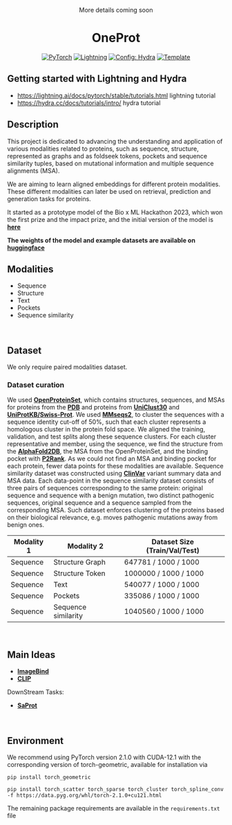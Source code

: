 

<div align="center">

More details coming soon

# OneProt

<a href="https://pytorch.org/get-started/locally/"><img alt="PyTorch" src="https://img.shields.io/badge/PyTorch-ee4c2c?logo=pytorch&logoColor=white"></a>
<a href="https://pytorchlightning.ai/"><img alt="Lightning" src="https://img.shields.io/badge/-Lightning-792ee5?logo=pytorchlightning&logoColor=white"></a>
<a href="https://hydra.cc/"><img alt="Config: Hydra" src="https://img.shields.io/badge/Config-Hydra-89b8cd"></a>
<a href="https://github.com/ashleve/lightning-hydra-template"><img alt="Template" src="https://img.shields.io/badge/-Lightning--Hydra--Template-017F2F?style=flat&logo=github&labelColor=gray"></a><br>


</div>

## Getting started with Lightning and Hydra
- https://lightning.ai/docs/pytorch/stable/tutorials.html lightning tutorial
- https://hydra.cc/docs/tutorials/intro/ hydra tutorial

## Description

This project is dedicated to advancing the understanding and application of various modalities related to proteins, such as sequence, structure, represented as graphs and as foldseek tokens, pockets and sequence similarity tuples, based on mutational information and multiple sequence alignments (MSA). 

We are aiming to learn aligned embeddings for different protein modalities. These different modalities can later be used on retrieval, prediction and generation tasks for proteins. 

It started as a prototype model of the Bio x ML Hackathon 2023, which won the first prize and the impact prize, and the initial version of the model is [**here**](https://github.com/svm-ai/svm-hackathon)

**The weights of the model and example datasets are available on** [**huggingface**](https://huggingface.co/sealinka/oneprot)

## Modalities 

- Sequence
- Structure
- Text
- Pockets
- Sequence similarity

<br>

## Dataset 
We only require paired modalities dataset. 
### Dataset curation

We used [**OpenProteinSet**](https://registry.opendata.aws/openfold/), which contains structures, sequences, and MSAs for proteins from the [**PDB**](https://www.rcsb.org) and proteins from [**UniClust30**](https://uniclust.mmseqs.com) and [**UniProtKB/Swiss-Prot**](https://www.expasy.org/resources/uniprotkb-swiss-prot). We used [**MMseqs2**](https://github.com/soedinglab/MMseqs2), to cluster the sequences with a sequence identity cut-off of 50\%, such that each cluster represents a homologous cluster in the protein fold space. We aligned the training, validation, and test splits along these sequence clusters. For each cluster representative and member, using the sequence, we find the structure from the [**AlphaFold2DB**](https://alphafold.ebi.ac.uk), the MSA from the OpenProteinSet, and the binding pocket with [**P2Rank**](https://github.com/rdk/p2rank). As we could not find an MSA and binding pocket for each protein, fewer data points for these modalities are available. Sequence similarity dataset was constructed using [**ClinVar**]( https://www.clinicalgenome.org/data-sharing/clinvar/) variant summary data and MSA data. Each data-point in the sequence similarity dataset consists of three pairs of sequences corresponding to the same protein: original sequence and sequence with a benign mutation, two distinct pathogenic sequences, original sequence and a sequence sampled from the corresponding MSA. Such dataset enforces clustering of the proteins based on their biological relevance, e.g. moves pathogenic mutations away from benign ones.

| Modality 1 | Modality 2 | Dataset Size (Train/Val/Test) |
|----------|----------|----------|
| Sequence | Structure Graph | 647781 / 1000 / 1000 |
| Sequence | Structure Token | 1000000 / 1000 / 1000 |
| Sequence | Text | 540077 / 1000 / 1000 |
| Sequence | Pockets | 335086 / 1000 / 1000|
| Sequence | Sequence similarity| 1040560 / 1000 / 1000|



<br>

## Main Ideas


- [**ImageBind**](https://arxiv.org/abs/2305.05665)
- [**CLIP**](https://arxiv.org/abs/2103.00020)

DownStream Tasks:

- [**SaProt**](https://www.biorxiv.org/content/10.1101/2023.10.01.)
<br>

## Environment
We recommend using PyTorch version 2.1.0 with CUDA-12.1 with the corresponding version of torch-geometric, available for installation via 

`pip install torch_geometric`

`pip install torch_scatter torch_sparse torch_cluster torch_spline_conv -f https://data.pyg.org/whl/torch-2.1.0+cu121.html`

The remaining package requirements are available in the `requirements.txt` file
